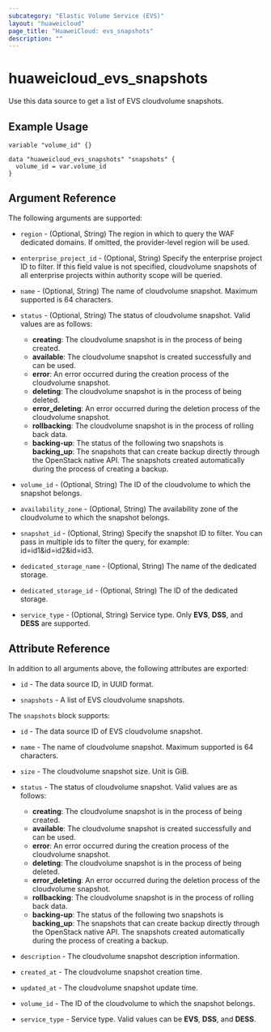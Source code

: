 ```yaml
---
subcategory: "Elastic Volume Service (EVS)"
layout: "huaweicloud"
page_title: "HuaweiCloud: evs_snapshots"
description: ""
---
```


# huaweicloud_evs_snapshots

Use this data source to get a list of EVS cloudvolume snapshots.

## Example Usage

```hcl
variable "volume_id" {}

data "huaweicloud_evs_snapshots" "snapshots" {
  volume_id = var.volume_id
}
```

## Argument Reference

The following arguments are supported:

* `region` - (Optional, String) The region in which to query the WAF dedicated domains.
  If omitted, the provider-level region will be used.
  
* `enterprise_project_id` - (Optional, String) Specify the enterprise project ID to filter.
  If this field value is not specified, cloudvolume snapshots of all enterprise projects within
  authority scope will be queried.

* `name` - (Optional, String)  The name of cloudvolume snapshot. Maximum supported is 64 characters.

* `status` - (Optional, String) The status of cloudvolume snapshot. Valid values are as follows:
  + **creating**: The cloudvolume snapshot is in the process of being created.
  + **available**: The cloudvolume snapshot is created successfully and can be used.
  + **error**: An error occurred during the creation process of the cloudvolume snapshot.
  + **deleting**: The cloudvolume snapshot is in the process of being deleted.
  + **error_deleting**: An error occurred during the deletion process of the cloudvolume snapshot.
  + **rollbacking**: The cloudvolume snapshot is in the process of rolling back data.
  + **backing-up**: The status of the following two snapshots is **backing_up**:
  The snapshots that can create backup directly through the OpenStack native API.
  The snapshots created automatically during the process of creating a backup.

* `volume_id` - (Optional, String) The ID of the cloudvolume to which the snapshot belongs.

* `availability_zone` - (Optional, String) The availability zone of the cloudvolume to which the snapshot belongs.

* `snapshot_id` - (Optional, String) Specify the snapshot ID to filter.
  You can pass in multiple ids to filter the query, for example: id=id1&id=id2&id=id3.

* `dedicated_storage_name` - (Optional, String) The name of the dedicated storage.

* `dedicated_storage_id` - (Optional, String) The ID of the dedicated storage.

* `service_type` - (Optional, String) Service type. Only **EVS**, **DSS**, and **DESS** are supported.

## Attribute Reference

In addition to all arguments above, the following attributes are exported:

* `id` - The data source ID, in UUID format.

* `snapshots` - A list of EVS cloudvolume snapshots.

The `snapshots` block supports:

* `id` - The data source ID of EVS cloudvolume snapshot.

* `name` - The name of cloudvolume snapshot. Maximum supported is 64 characters.

* `size` - The cloudvolume snapshot size. Unit is GiB.

* `status` - The status of cloudvolume snapshot. Valid values are as follows:
  + **creating**: The cloudvolume snapshot is in the process of being created.
  + **available**: The cloudvolume snapshot is created successfully and can be used.
  + **error**: An error occurred during the creation process of the cloudvolume snapshot.
  + **deleting**: The cloudvolume snapshot is in the process of being deleted.
  + **error_deleting**: An error occurred during the deletion process of the cloudvolume snapshot.
  + **rollbacking**: The cloudvolume snapshot is in the process of rolling back data.
  + **backing-up**: The status of the following two snapshots is **backing_up**:
  The snapshots that can create backup directly through the OpenStack native API.
  The snapshots created automatically during the process of creating a backup.

* `description` - The cloudvolume snapshot description information.

* `created_at` - The cloudvolume snapshot creation time.

* `updated_at` - The cloudvolume snapshot update time.

* `volume_id` - The ID of the cloudvolume to which the snapshot belongs.

* `service_type` - Service type. Valid values can be **EVS**, **DSS**, and **DESS**.
